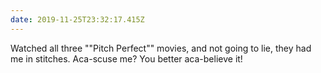 ```yaml
---
date: 2019-11-25T23:32:17.415Z
---
```

Watched all three ""Pitch Perfect"" movies, and not going to lie, they had me in stitches. Aca-scuse me? You better aca-believe it!
